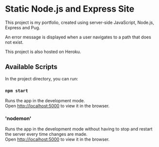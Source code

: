 # Static Node.js and Express Site

This project is my portfolio, created using server-side JavaScript, Node.js, Express and Pug. 

An error message is displayed when a user navigates to a path that does not exist.

This project is also hosted on Heroku.

## Available Scripts

In the project directory, you can run:

### `npm start`

Runs the app in the development mode.<br>
Open [http://localhost:5000](http://localhost:5000) to view it in the browser.

### 'nodemon'

Runs the app in the development mode without having to stop and restart the server every time changes are made.<br>
Open [http://localhost:5000](http://localhost:5000) to view it in the browser.